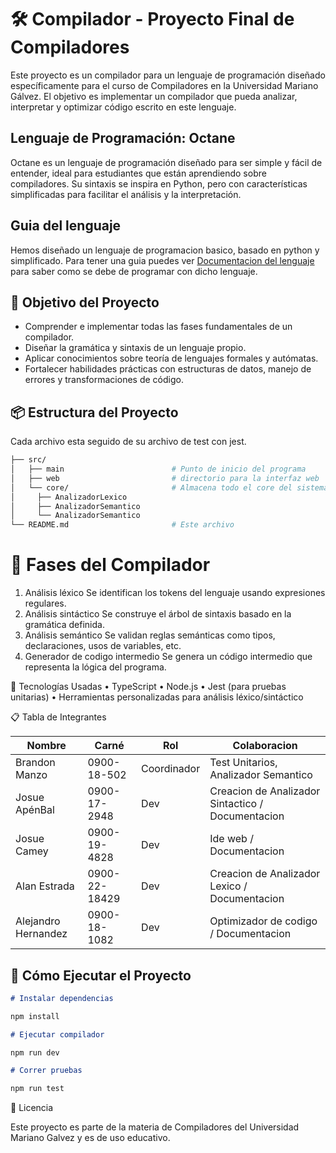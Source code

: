 # 🛠️ Compilador - Proyecto Final de Compiladores

Este proyecto es un compilador para un lenguaje de programación diseñado específicamente para el curso de Compiladores en la Universidad Mariano Gálvez. El objetivo es implementar un compilador que pueda analizar, interpretar y optimizar código escrito en este lenguaje.

## Lenguaje de Programación: Octane

Octane es un lenguaje de programación diseñado para ser simple y fácil de entender, ideal para estudiantes que están aprendiendo sobre compiladores. Su sintaxis se inspira en Python, pero con características simplificadas para facilitar el análisis y la interpretación.

## Guia del lenguaje

Hemos diseñado un lenguaje de programacion basico, basado en python y simplificado. Para tener una guia puedes ver [Documentacion del lenguaje](./Lenguaje.md) para saber como se debe de programar con dicho lenguaje.

## 🧠 Objetivo del Proyecto

- Comprender e implementar todas las fases fundamentales de un compilador.
- Diseñar la gramática y sintaxis de un lenguaje propio.
- Aplicar conocimientos sobre teoría de lenguajes formales y autómatas.
- Fortalecer habilidades prácticas con estructuras de datos, manejo de errores y transformaciones de código.

## 📦 Estructura del Proyecto

Cada archivo esta seguido de su archivo de test con jest.

```bash
├── src/
│   ├── main                        # Punto de inicio del programa
│   ├── web                         # directorio para la interfaz web
│   └── core/                       # Almacena todo el core del sistema
│     ├── AnalizadorLexico
│     ├── AnalizadorSemantico
│     └── AnalizadorSemantico
└── README.md                       # Este archivo
```

# 📌 Fases del Compilador

1.  Análisis léxico
    Se identifican los tokens del lenguaje usando expresiones regulares.
2.  Análisis sintáctico
    Se construye el árbol de sintaxis basado en la gramática definida.
3.  Análisis semántico
    Se validan reglas semánticas como tipos, declaraciones, usos de variables, etc.
4.  Generador de codigo intermedio 
    Se genera un código intermedio que representa la lógica del programa.

🧪 Tecnologías Usadas
• TypeScript
• Node.js
• Jest (para pruebas unitarias)
• Herramientas personalizadas para análisis léxico/sintáctico

📋 Tabla de Integrantes

| Nombre              | Carné         | Rol         | Colaboracion                                      |
| ------------------- | ------------- | ----------- | ------------------------------------------------- |
| Brandon Manzo       | 0900-18-502   | Coordinador | Test Unitarios, Analizador Semantico              |
| Josue ApénBal       | 0900-17-2948  | Dev         | Creacion de Analizador Sintactico / Documentacion |
| Josue Camey         | 0900-19-4828  | Dev         | Ide web / Documentacion                           |
| Alan Estrada        | 0900-22-18429 | Dev         | Creacion de Analizador Lexico / Documentacion     |
| Alejandro Hernandez | 0900-18-1082  | Dev         | Optimizador de codigo / Documentacion             |

## 🚀 Cómo Ejecutar el Proyecto

```md
# Instalar dependencias

npm install

# Ejecutar compilador

npm run dev

# Correr pruebas

npm run test
```

🧾 Licencia

Este proyecto es parte de la materia de Compiladores del Universidad Mariano Galvez y es de uso educativo.
